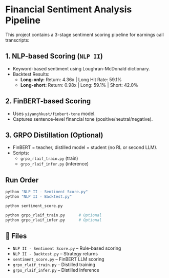 # Financial Sentiment Analysis Pipeline

This project contains a 3-stage sentiment scoring pipeline for earnings call transcripts:

## 1. NLP-based Scoring (`NLP II`)
- Keyword-based sentiment using Loughran-McDonald dictionary.
- Backtest Results:
  - **Long-only:** Return: 4.36x | Long Hit Rate: 59.1%
  - **Long-short:** Return: 0.98x | Long: 59.1% | Short: 42.0%

## 2. FinBERT-based Scoring
- Uses `yiyanghkust/finbert-tone` model.
- Captures sentence-level financial tone (positive/neutral/negative).

## 3. GRPO Distillation (Optional)
- FinBERT = teacher, distilled model = student (no RL or second LLM).
- Scripts:
  - `grpo_rlaif_train.py` (train)
  - `grpo_rlaif_infer.py` (inference)

## Run Order

```bash
python "NLP II - Sentiment Score.py"
python "NLP II - Backtest.py"

python sentiment_score.py

python grpo_rlaif_train.py      # Optional
python grpo_rlaif_infer.py      # Optional
```

## 📁 Files
- `NLP II - Sentiment Score.py` – Rule-based scoring
- `NLP II - Backtest.py` – Strategy returns
- `sentiment_score.py` – FinBERT LLM scoring
- `grpo_rlaif_train.py` – Distilled training
- `grpo_rlaif_infer.py` – Distilled inference
